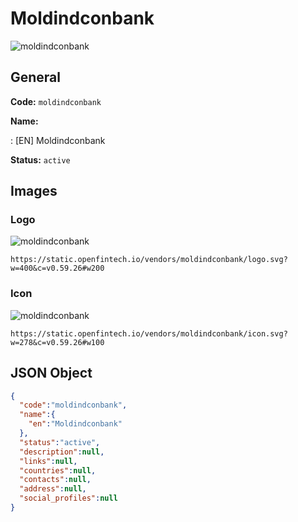 
# Moldindconbank 
![moldindconbank](https://static.openfintech.io/vendors/moldindconbank/logo.svg?w=400&c=v0.59.26#w200)  

## General 
 
**Code:** `moldindconbank` 
 
**Name:** 
 
:	[EN] Moldindconbank 
 
**Status:** `active` 
 

## Images 

### Logo 
 
![moldindconbank](https://static.openfintech.io/vendors/moldindconbank/logo.svg?w=400&c=v0.59.26#w200)  

```
https://static.openfintech.io/vendors/moldindconbank/logo.svg?w=400&c=v0.59.26#w200
```  

### Icon 
 
![moldindconbank](https://static.openfintech.io/vendors/moldindconbank/icon.svg?w=278&c=v0.59.26#w100)  

```
https://static.openfintech.io/vendors/moldindconbank/icon.svg?w=278&c=v0.59.26#w100
```  

## JSON Object 

```json
{
  "code":"moldindconbank",
  "name":{
    "en":"Moldindconbank"
  },
  "status":"active",
  "description":null,
  "links":null,
  "countries":null,
  "contacts":null,
  "address":null,
  "social_profiles":null
}
```  
